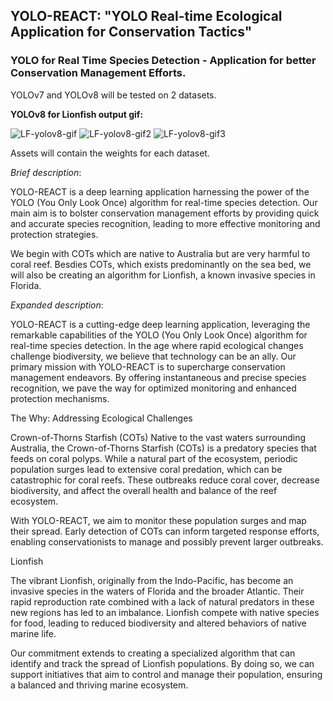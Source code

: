 ## YOLO-REACT: "YOLO Real-time Ecological Application for Conservation Tactics"

### YOLO for Real Time Species Detection - Application for better Conservation Management Efforts.

YOLOv7 and YOLOv8 will be tested on 2 datasets. 


**YOLOv8 for Lionfish output gif:**

![LF-yolov8-gif](https://github.com/kluless13/paper/blob/main/Assets/LF-gif.gif)
![LF-yolov8-gif2]()
![LF-yolov8-gif3]()

Assets will contain the weights for each dataset.

_Brief description_:

YOLO-REACT is a deep learning application harnessing the power of the YOLO (You Only Look Once) algorithm for real-time species detection. Our main aim is to bolster conservation management efforts by providing quick and accurate species recognition, leading to more effective monitoring and protection strategies.

We begin with COTs which are native to Australia but are very harmful to coral reef. Besdies COTs, which exists predominantly on the sea bed, we will also be creating an algorithm for Lionfish, a known invasive species in Florida. 

_Expanded description_:

YOLO-REACT is a cutting-edge deep learning application, leveraging the remarkable capabilities of the YOLO (You Only Look Once) algorithm for real-time species detection. In the age where rapid ecological changes challenge biodiversity, we believe that technology can be an ally. Our primary mission with YOLO-REACT is to supercharge conservation management endeavors. By offering instantaneous and precise species recognition, we pave the way for optimized monitoring and enhanced protection mechanisms.

The Why: Addressing Ecological Challenges

Crown-of-Thorns Starfish (COTs)
Native to the vast waters surrounding Australia, the Crown-of-Thorns Starfish (COTs) is a predatory species that feeds on coral polyps. While a natural part of the ecosystem, periodic population surges lead to extensive coral predation, which can be catastrophic for coral reefs. These outbreaks reduce coral cover, decrease biodiversity, and affect the overall health and balance of the reef ecosystem.

With YOLO-REACT, we aim to monitor these population surges and map their spread. Early detection of COTs can inform targeted response efforts, enabling conservationists to manage and possibly prevent larger outbreaks.

Lionfish

The vibrant Lionfish, originally from the Indo-Pacific, has become an invasive species in the waters of Florida and the broader Atlantic. Their rapid reproduction rate combined with a lack of natural predators in these new regions has led to an imbalance. Lionfish compete with native species for food, leading to reduced biodiversity and altered behaviors of native marine life.

Our commitment extends to creating a specialized algorithm that can identify and track the spread of Lionfish populations. By doing so, we can support initiatives that aim to control and manage their population, ensuring a balanced and thriving marine ecosystem.
